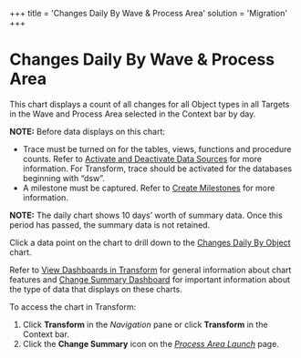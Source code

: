 +++
title = 'Changes Daily By Wave & Process Area'
solution = 'Migration'
+++

# Changes Daily By Wave & Process Area

This chart displays a count of all changes for all Object types in all
Targets in the Wave and Process Area selected in the Context bar by day.

<span style="font-weight: bold;">NOTE:</span> Before data displays on
this chart:

  - Trace must be turned on for the tables, views, functions and
    procedure counts. Refer to [Activate and Deactivate Data
    Sources](../../../Platform/Common/Use_Cases/Activate_and_Deactivate_Data_Source.htm)
    for more information. For Transform, trace should be activated for
    the databases beginning with “dsw”.
  - A milestone must be captured. Refer to [Create
    Milestones](Create_Milestones.htm) for more information.

**NOTE:** The daily chart shows 10 days’ worth of summary data. Once
this period has passed, the summary data is not retained.

Click a data point on the chart to drill down to the [Changes Daily By
Object](Changes_Daily_by_Object.htm) chart.

Refer to [View Dashboards in
Transform](View_Dashboards_in_Transform.htm) for general information
about chart features and [Change Summary
Dashboard](Change_Summary_Dashboard.htm) for important information about
the type of data that displays on these charts.

To access the chart in Transform:

1.  Click <span style="font-weight: bold;">Transform</span> in the
    <span style="font-style: italic;">Navigation</span> pane or click
    **Transform** in the Context bar.
2.  Click the <span style="font-weight: bold;">Change Summary</span>
    icon on the *[Process Area
    Launch](../Page_Desc/Process_Area_Launch.htm)* page.
